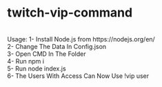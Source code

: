 # twitch-vip-command
<br>
Usage: 
1- Install Node.js from https://nodejs.org/en/ <br>
2- Change The Data In Config.json <br>
3- Open CMD In The Folder <br>
4- Run npm i <br>
5- Run node index.js <br>
6- The Users With Access Can Now Use !vip user <br>
